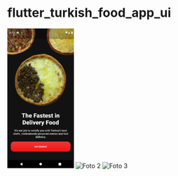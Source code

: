 # flutter_turkish_food_app_ui
<div class="photo-container">
  <img src="https://github.com/KLYCHUB/flutter_turkish_food_app_ui/blob/main/flutter_turkish_food_app_ui/ss/Screenshot_1676801142.png" height="320",width="180">
  <img src="foto2.jpg" alt="Foto 2">
  <img src="foto3.jpg" alt="Foto 3">
</div>

